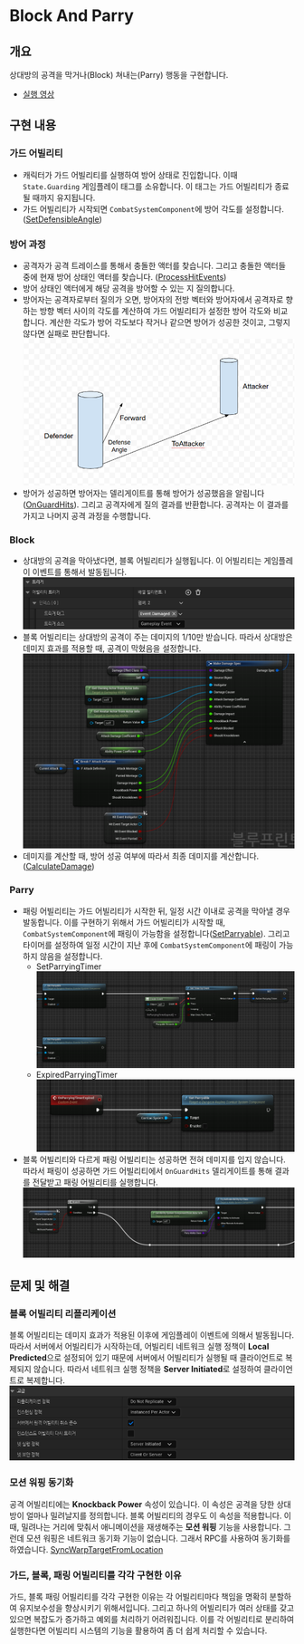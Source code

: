 # Block And Parry

## 개요
상대방의 공격을 막거나(Block) 쳐내는(Parry) 행동을 구현합니다.
- [실행 영상](https://drive.google.com/file/d/1d6lxRtUkdmIVporOcjgEp6_RYPO8wVxg/view?usp=sharing)

## 구현 내용
### 가드 어빌리티
- 캐릭터가 가드 어빌리티를 실행하여 방어 상태로 진입합니다. 이때 `State.Guarding` 게임플레이 태그를 소유합니다. 이 태그는 가드 어빌리티가 종료될 때까지 유지됩니다.
- 가드 어빌리티가 시작되면 `CombatSystemComponent`에 방어 각도를 설정합니다. ([SetDefensibleAngle](../../DungeonRealms/CombatSystem/DungeonRealmsCombatSystemComponent.cpp#L213-L216))

### 방어 과정
- 공격자가 공격 트레이스를 통해서 충돌한 액터를 찾습니다. 그리고 충돌한 액터들 중에 현재 방어 상태인 액터를 찾습니다. ([ProcessHitEvents](../../DungeonRealms/CombatSystem/DungeonRealmsCombatSystemComponent.cpp#L96-L129))
- 방어 상태인 액터에게 해당 공격을 방어할 수 있는 지 질의합니다.
- 방어자는 공격자로부터 질의가 오면, 방어자의 전방 벡터와 방어자에서 공격자로 향하는 방향 벡터 사이의 각도를 계산하여 가드 어빌리티가 설정한 방어 각도와 비교합니다. 계산한 각도가 방어 각도보다 작거나 같으면 방어가 성공한 것이고, 그렇지 않다면 실패로 판단합니다.
![Guard Process](GuardProcess.png)
- 방어가 성공하면 방어자는 델리게이트를 통해 방어가 성공했음을 알림니다([OnGuardHits](../../DungeonRealms/CombatSystem/DungeonRealmsCombatSystemComponent.cpp#L255)). 그리고 공격자에게 질의 결과를 반환합니다. 공격자는 이 결과를 가지고 나머지 공격 과정을 수행합니다.

### Block
- 상대방의 공격을 막아냈다면, 블록 어빌리티가 실행됩니다. 이 어빌리티는 게임플레이 이벤트를 통해서 발동됩니다.
![BlockAbilityTrigger](BlockAbilityTrigger.png)
- 블록 어빌리티는 상대방의 공격이 주는 데미지의 1/10만 받습니다. 따라서 상대방은 데미지 효과를 적용할 때, 공격이 막혔음을 설정합니다.
![ApplyDamageEffect](ApplyDamageEffect.png)
- 데미지를 계산할 때, 방어 성공 여부에 따라서 최종 데미지를 계산합니다. ([CalculateDamage](../../DungeonRealms/AbilitySystem/Executions/DungeonRealmsDamageExecution.cpp#L92))

### Parry
- 패링 어빌리티는 가드 어빌리티가 시작한 뒤, 일정 시간 이내로 공격을 막아낼 경우 발동합니다. 이를 구현하기 위해서 가드 어빌리티가 시작할 때, `CombatSystemComponent`에 패링이 가능함을 설정합니다([SetParryable](../../DungeonRealms/CombatSystem/DungeonRealmsCombatSystemComponent.h#L117)). 그리고 타이머를 설정하여 일정 시간이 지난 후에 `CombatSystemComponent`에 패링이 가능하지 않음을 설정합니다.
    - SetParryingTimer
    ![SetParryingTimer](SetParryingTimer.png)
    - ExpiredParryingTimer
    ![ExpiredParryingTimer](ExpiredParryingTimer.png)
- 블록 어빌리티와 다르게 패링 어빌리티는 성공하면 전혀 데미지를 입지 않습니다. 따라서 패링이 성공하면 가드 어빌리티에서 `OnGuardHits` 델리게이트를 통해 결과를 전달받고 패링 어빌리티를 실행합니다.
![ActivateParrying](ActivateParrying.png)

## 문제 및 해결
### 블록 어빌리티 리플리케이션
블록 어빌리티는 데미지 효과가 적용된 이후에 게임플레이 이벤트에 의해서 발동됩니다. 따라서 서버에서 어빌리티가 시작하는데, 어빌리티 네트워크 실행 정책이 **Local Predicted**으로 설정되어 있기 때문에 서버에서 어빌리티가 실행될 때 클라이언트로 복제되지 않습니다. 따라서 네트워크 실행 정책을 **Server Initiated**로 설정하여 클라이언트로 복제합니다.
![BlockAbilityPolicy](BlockAbilityReplicationPolicy.png)

### 모션 워핑 동기화
공격 어빌리티에는 **Knockback Power** 속성이 있습니다. 이 속성은 공격을 당한 상대방이 얼마나 밀려날지를 정의합니다. 블록 어빌리티의 경우도 이 속성을 적용합니다. 이때, 밀려나는 거리에 맞춰서 애니메이션을 재생해주는 **모션 워핑** 기능을 사용합니다. 그런데 모션 워핑은 네트워크 동기화 기능이 없습니다. 그래서 RPC를 사용하여 동기화를 하였습니다. [SyncWarpTargetFromLocation](../../DungeonRealms/Characters/DungeonRealmsCharacter.cpp#L121-L133)

### 가드, 블록, 패링 어빌리티를 각각 구현한 이유
가드, 블록 패링 어빌리티를 각각 구현한 이유는 각 어빌리티마다 책임을 명확히 분할하여 유지보수성을 향상시키기 위해서입니다. 그리고 하나의 어빌리티가 여러 상태를 갖고 있으면 복잡도가 증가하고 예외를 처리하기 어려워집니다. 이를 각 어빌리티로 분리하여 실행한다면 어빌리티 시스템의 기능을 활용하여 좀 더 쉽게 처리할 수 있습니다.